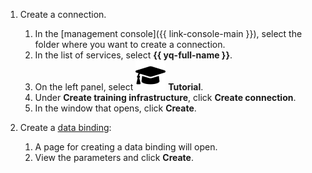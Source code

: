 1. Create a connection.

   1. In the [management console]({{ link-console-main }}), select the folder where you want to create a connection.
   1. In the list of services, select **{{ yq-full-name }}**.
   1. On the left panel, select ![study](../../_assets/query/study.svg) **Tutorial**.
   1. Under **Create training infrastructure**, click **Create connection**.
   1. In the window that opens, click **Create**.

1. Create a [data binding](../concepts/glossary.md):

   1. A page for creating a data binding will open.
   1. View the parameters and click **Create**.
